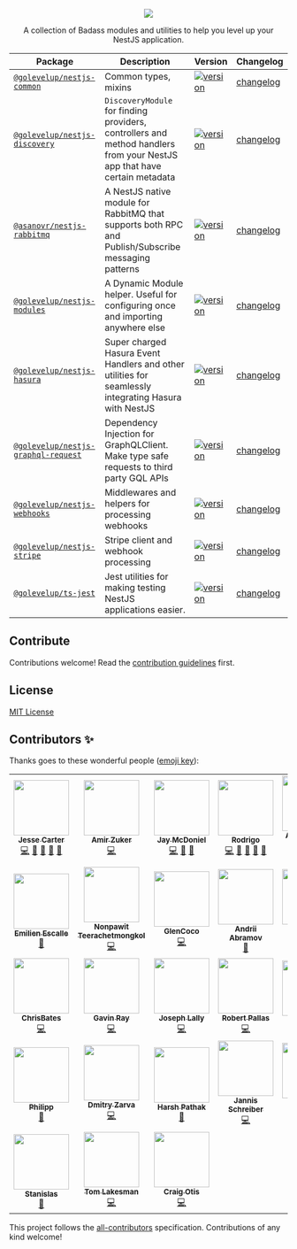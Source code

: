 <p align="center">
    <image src="golevelup-nest-logo.svg">
</p>

<p align="center">
A collection of Badass modules and utilities to help you level up your NestJS application.
</p>

<p align="center">
</p>

| Package                                                           | Description                                                                                                              | Version                                                                                                                                           | Changelog                                            |
| ----------------------------------------------------------------- | ------------------------------------------------------------------------------------------------------------------------ | ------------------------------------------------------------------------------------------------------------------------------------------------- | ---------------------------------------------------- |
| [`@golevelup/nestjs-common`](./packages/common)                   | Common types, mixins                                                                                                     | [![version](https://img.shields.io/npm/v/@golevelup/nestjs-common.svg)](https://www.npmjs.com/package/@golevelup/nestjs-common)                   | [changelog](./packages/common/CHANGELOG.md)          |
| [`@golevelup/nestjs-discovery`](./packages/discovery)             | `DiscoveryModule` for finding providers, controllers and method handlers from your NestJS app that have certain metadata | [![version](https://img.shields.io/npm/v/@golevelup/nestjs-discovery.svg)](https://www.npmjs.com/package/@golevelup/nestjs-discovery)             | [changelog](./packages/discovery/CHANGELOG.md)       |
| [`@asanovr/nestjs-rabbitmq`](./packages/rabbitmq)                 | A NestJS native module for RabbitMQ that supports both RPC and Publish/Subscribe messaging patterns                      | [![version](https://img.shields.io/npm/v/@asanovr/nestjs-rabbitmq.svg)](https://www.npmjs.com/package/@asanovr/nestjs-rabbitmq)                   | [changelog](./packages/rabbitmq/CHANGELOG.md)        |
| [`@golevelup/nestjs-modules`](./packages/modules)                 | A Dynamic Module helper. Useful for configuring once and importing anywhere else                                         | [![version](https://img.shields.io/npm/v/@golevelup/nestjs-modules.svg)](https://www.npmjs.com/package/@golevelup/nestjs-modules)                 | [changelog](./packages/modules/CHANGELOG.md)         |
| [`@golevelup/nestjs-hasura`](./packages/hasura)                   | Super charged Hasura Event Handlers and other utilities for seamlessly integrating Hasura with NestJS                    | [![version](https://img.shields.io/npm/v/@golevelup/nestjs-hasura.svg)](https://www.npmjs.com/package/@golevelup/nestjs-hasura)                   | [changelog](./packages/hasura/CHANGELOG.md)          |
| [`@golevelup/nestjs-graphql-request`](./packages/graphql-request) | Dependency Injection for GraphQLClient. Make type safe requests to third party GQL APIs                                  | [![version](https://img.shields.io/npm/v/@golevelup/nestjs-graphql-request.svg)](https://www.npmjs.com/package/@golevelup/nestjs-graphql-request) | [changelog](./packages/graphql-request/CHANGELOG.md) |
| [`@golevelup/nestjs-webhooks`](./packages/webhooks)               | Middlewares and helpers for processing webhooks                                                                          | [![version](https://img.shields.io/npm/v/@golevelup/nestjs-webhooks.svg)](https://www.npmjs.com/package/@golevelup/nestjs-webhooks)               | [changelog](./packages/webhooks/CHANGELOG.md)        |
| [`@golevelup/nestjs-stripe`](./packages/stripe)                   | Stripe client and webhook processing                                                                                     | [![version](https://img.shields.io/npm/v/@golevelup/nestjs-stripe.svg)](https://www.npmjs.com/package/@golevelup/nestjs-stripe)                   | [changelog](./packages/stripe/CHANGELOG.md)          |
| [`@golevelup/ts-jest`](./packages/testing)                        | Jest utilities for making testing NestJS applications easier.                                                            | [![version](https://img.shields.io/npm/v/@golevelup/ts-jest.svg)](https://www.npmjs.com/package/@golevelup/ts-jest)                               | [changelog](./packages/testing/CHANGELOG.md)         |

## Contribute

Contributions welcome! Read the [contribution guidelines](CONTRIBUTING.md) first.

## License

[MIT License](LICENSE)

## Contributors ✨

Thanks goes to these wonderful people ([emoji key](https://allcontributors.org/docs/en/emoji-key)):

<!-- ALL-CONTRIBUTORS-LIST:START - Do not remove or modify this section -->
<!-- prettier-ignore-start -->
<!-- markdownlint-disable -->
<table>
  <tr>
    <td align="center"><a href="https://github.com/WonderPanda"><img src="https://avatars.githubusercontent.com/u/3631771?v=4?s=100" width="100px;" alt=""/><br /><sub><b>Jesse Carter</b></sub></a><br /><a href="https://github.com/golevelup/nestjs/commits?author=WonderPanda" title="Code">💻</a> <a href="#ideas-WonderPanda" title="Ideas, Planning, & Feedback">🤔</a> <a href="https://github.com/golevelup/nestjs/issues?q=author%3AWonderPanda" title="Bug reports">🐛</a> <a href="https://github.com/golevelup/nestjs/commits?author=WonderPanda" title="Documentation">📖</a> <a href="https://github.com/golevelup/nestjs/pulls?q=is%3Apr+reviewed-by%3AWonderPanda" title="Reviewed Pull Requests">👀</a></td>
    <td align="center"><a href="https://github.com/azuker"><img src="https://avatars.githubusercontent.com/u/16463911?v=4?s=100" width="100px;" alt=""/><br /><sub><b>Amir Zuker</b></sub></a><br /><a href="https://github.com/golevelup/nestjs/commits?author=azuker" title="Code">💻</a></td>
    <td align="center"><a href="https://github.com/jmcdo29"><img src="https://avatars.githubusercontent.com/u/28268680?v=4?s=100" width="100px;" alt=""/><br /><sub><b>Jay McDoniel</b></sub></a><br /><a href="https://github.com/golevelup/nestjs/commits?author=jmcdo29" title="Code">💻</a> <a href="https://github.com/golevelup/nestjs/commits?author=jmcdo29" title="Documentation">📖</a> <a href="#ideas-jmcdo29" title="Ideas, Planning, & Feedback">🤔</a></td>
    <td align="center"><a href="https://github.com/underfisk"><img src="https://avatars.githubusercontent.com/u/15980884?v=4?s=100" width="100px;" alt=""/><br /><sub><b>Rodrigo</b></sub></a><br /><a href="https://github.com/golevelup/nestjs/commits?author=underfisk" title="Code">💻</a> <a href="https://github.com/golevelup/nestjs/commits?author=underfisk" title="Documentation">📖</a> <a href="https://github.com/golevelup/nestjs/issues?q=author%3Aunderfisk" title="Bug reports">🐛</a> <a href="#ideas-underfisk" title="Ideas, Planning, & Feedback">🤔</a> <a href="https://github.com/golevelup/nestjs/pulls?q=is%3Apr+reviewed-by%3Aunderfisk" title="Reviewed Pull Requests">👀</a></td>
    <td align="center"><a href="https://github.com/arjenvdhave"><img src="https://avatars.githubusercontent.com/u/4239126?v=4?s=100" width="100px;" alt=""/><br /><sub><b>Arjen van der Have</b></sub></a><br /><a href="https://github.com/golevelup/nestjs/commits?author=arjenvdhave" title="Code">💻</a></td>
    <td align="center"><a href="https://jeremylvln.fr/"><img src="https://avatars.githubusercontent.com/u/6763873?v=4?s=100" width="100px;" alt=""/><br /><sub><b>Jérémy Levilain</b></sub></a><br /><a href="https://github.com/golevelup/nestjs/commits?author=IamBlueSlime" title="Code">💻</a> <a href="#ideas-IamBlueSlime" title="Ideas, Planning, & Feedback">🤔</a></td>
    <td align="center"><a href="https://github.com/perf2711"><img src="https://avatars.githubusercontent.com/u/9085864?v=4?s=100" width="100px;" alt=""/><br /><sub><b>Sebastian Alex</b></sub></a><br /><a href="https://github.com/golevelup/nestjs/commits?author=perf2711" title="Code">💻</a></td>
  </tr>
  <tr>
    <td align="center"><a href="https://www.escemi.com/"><img src="https://avatars.githubusercontent.com/u/314088?v=4?s=100" width="100px;" alt=""/><br /><sub><b>Emilien Escalle</b></sub></a><br /><a href="https://github.com/golevelup/nestjs/commits?author=neilime" title="Documentation">📖</a></td>
    <td align="center"><a href="https://github.com/n3n"><img src="https://avatars.githubusercontent.com/u/5567955?v=4?s=100" width="100px;" alt=""/><br /><sub><b>Nonpawit Teerachetmongkol</b></sub></a><br /><a href="https://github.com/golevelup/nestjs/commits?author=n3n" title="Code">💻</a></td>
    <td align="center"><a href="https://github.com/danocmx"><img src="https://avatars.githubusercontent.com/u/43742709?v=4?s=100" width="100px;" alt=""/><br /><sub><b>GlenCoco</b></sub></a><br /><a href="https://github.com/golevelup/nestjs/commits?author=danocmx" title="Code">💻</a></td>
    <td align="center"><a href="https://stackoverflow.com/users/5091346/andrii-abramov"><img src="https://avatars.githubusercontent.com/u/11317222?v=4?s=100" width="100px;" alt=""/><br /><sub><b>Andrii Abramov</b></sub></a><br /><a href="https://github.com/golevelup/nestjs/commits?author=aaabramov" title="Documentation">📖</a></td>
    <td align="center"><a href="https://github.com/ABZ0"><img src="https://avatars.githubusercontent.com/u/38118193?v=4?s=100" width="100px;" alt=""/><br /><sub><b>Abdallah Hemedah</b></sub></a><br /><a href="https://github.com/golevelup/nestjs/commits?author=ABZ0" title="Documentation">📖</a></td>
    <td align="center"><a href="https://github.com/vaidashi"><img src="https://avatars.githubusercontent.com/u/25907721?v=4?s=100" width="100px;" alt=""/><br /><sub><b>Ashish Vaid</b></sub></a><br /><a href="https://github.com/golevelup/nestjs/commits?author=vaidashi" title="Code">💻</a></td>
    <td align="center"><a href="http://be.groovie.org/"><img src="https://avatars.githubusercontent.com/u/100193?v=4?s=100" width="100px;" alt=""/><br /><sub><b>Ben Bangert</b></sub></a><br /><a href="https://github.com/golevelup/nestjs/commits?author=bbangert" title="Code">💻</a></td>
  </tr>
  <tr>
    <td align="center"><a href="https://github.com/ChrisBates"><img src="https://avatars.githubusercontent.com/u/50668839?v=4?s=100" width="100px;" alt=""/><br /><sub><b>ChrisBates</b></sub></a><br /><a href="https://github.com/golevelup/nestjs/commits?author=ChrisBates" title="Code">💻</a></td>
    <td align="center"><a href="https://github.com/GavinRay97"><img src="https://avatars.githubusercontent.com/u/26604994?v=4?s=100" width="100px;" alt=""/><br /><sub><b>Gavin Ray</b></sub></a><br /><a href="https://github.com/golevelup/nestjs/commits?author=GavinRay97" title="Code">💻</a></td>
    <td align="center"><a href="https://github.com/jlally21"><img src="https://avatars.githubusercontent.com/u/17992893?v=4?s=100" width="100px;" alt=""/><br /><sub><b>Joseph Lally</b></sub></a><br /><a href="https://github.com/golevelup/nestjs/commits?author=jlally21" title="Code">💻</a></td>
    <td align="center"><a href="https://github.com/robertpallas"><img src="https://avatars.githubusercontent.com/u/1502325?v=4?s=100" width="100px;" alt=""/><br /><sub><b>Robert Pallas</b></sub></a><br /><a href="https://github.com/golevelup/nestjs/commits?author=robertpallas" title="Code">💻</a></td>
    <td align="center"><a href="https://priyashpatil.com/"><img src="https://avatars.githubusercontent.com/u/38959321?v=4?s=100" width="100px;" alt=""/><br /><sub><b>Priyash Patil</b></sub></a><br /><a href="https://github.com/golevelup/nestjs/commits?author=priyashpatil" title="Documentation">📖</a></td>
    <td align="center"><a href="https://github.com/tomjdickson"><img src="https://avatars.githubusercontent.com/u/44155439?v=4?s=100" width="100px;" alt=""/><br /><sub><b>Tom Dickson</b></sub></a><br /><a href="https://github.com/golevelup/nestjs/commits?author=tomjdickson" title="Documentation">📖</a></td>
    <td align="center"><a href="https://github.com/timoklingenhoefer"><img src="https://avatars.githubusercontent.com/u/39903601?v=4?s=100" width="100px;" alt=""/><br /><sub><b>timoklingenhoefer</b></sub></a><br /><a href="https://github.com/golevelup/nestjs/commits?author=timoklingenhoefer" title="Code">💻</a></td>
  </tr>
  <tr>
    <td align="center"><a href="https://github.com/steinroe"><img src="https://avatars.githubusercontent.com/u/19429600?v=4?s=100" width="100px;" alt=""/><br /><sub><b>Philipp</b></sub></a><br /><a href="https://github.com/golevelup/nestjs/commits?author=steinroe" title="Documentation">📖</a></td>
    <td align="center"><a href="https://github.com/zarv1k"><img src="https://avatars.githubusercontent.com/u/6296643?v=4?s=100" width="100px;" alt=""/><br /><sub><b>Dmitry Zarva</b></sub></a><br /><a href="https://github.com/golevelup/nestjs/commits?author=zarv1k" title="Code">💻</a></td>
    <td align="center"><a href="https://github.com/nosyminotaur"><img src="https://avatars.githubusercontent.com/u/41340243?v=4?s=100" width="100px;" alt=""/><br /><sub><b>Harsh Pathak</b></sub></a><br /><a href="https://github.com/golevelup/nestjs/commits?author=nosyminotaur" title="Documentation">📖</a></td>
    <td align="center"><a href="https://lietzau-consulting.de/"><img src="https://avatars.githubusercontent.com/u/27278807?v=4?s=100" width="100px;" alt=""/><br /><sub><b>Jannis Schreiber</b></sub></a><br /><a href="https://github.com/golevelup/nestjs/commits?author=j-schreiber" title="Code">💻</a></td>
    <td align="center"><a href="https://www.linkedin.com/in/nelson-bwogora-b0965713/"><img src="https://avatars.githubusercontent.com/u/13407936?v=4?s=100" width="100px;" alt=""/><br /><sub><b>Nelson Bwogora</b></sub></a><br /><a href="https://github.com/golevelup/nestjs/commits?author=nelsonBlack" title="Documentation">📖</a></td>
    <td align="center"><a href="https://github.com/zerobig"><img src="https://avatars.githubusercontent.com/u/3147314?v=4?s=100" width="100px;" alt=""/><br /><sub><b>zerobig</b></sub></a><br /><a href="https://github.com/golevelup/nestjs/commits?author=zerobig" title="Code">💻</a></td>
    <td align="center"><a href="https://sudocodes.vercel.app/"><img src="https://avatars.githubusercontent.com/u/37955249?v=4?s=100" width="100px;" alt=""/><br /><sub><b>Orim Dominic Adah</b></sub></a><br /><a href="https://github.com/golevelup/nestjs/commits?author=sudo-kaizen" title="Documentation">📖</a></td>
  </tr>
  <tr>
    <td align="center"><a href="https://stanislas.blog/"><img src="https://avatars.githubusercontent.com/u/11699655?v=4?s=100" width="100px;" alt=""/><br /><sub><b>Stanislas</b></sub></a><br /><a href="https://github.com/golevelup/nestjs/commits?author=angristan" title="Documentation">📖</a></td>
    <td align="center"><a href="http://tom.lakesman.co.uk/"><img src="https://avatars.githubusercontent.com/u/1367638?v=4?s=100" width="100px;" alt=""/><br /><sub><b>Tom Lakesman</b></sub></a><br /><a href="https://github.com/golevelup/nestjs/commits?author=bugsduggan" title="Code">💻</a></td>
    <td align="center"><a href="https://www.craigotis.com/"><img src="https://avatars.githubusercontent.com/u/1620098?v=4?s=100" width="100px;" alt=""/><br /><sub><b>Craig Otis</b></sub></a><br /><a href="https://github.com/golevelup/nestjs/commits?author=craigotis" title="Code">💻</a></td>
  </tr>
</table>

<!-- markdownlint-restore -->
<!-- prettier-ignore-end -->

<!-- ALL-CONTRIBUTORS-LIST:END -->

This project follows the [all-contributors](https://github.com/all-contributors/all-contributors) specification. Contributions of any kind welcome!

